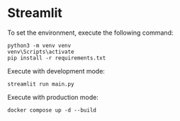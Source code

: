 # Streamlit

To set the environment, execute the following command:
```
python3 -m venv venv
venv\Scripts\activate
pip install -r requirements.txt
```

Execute with development mode:
```
streamlit run main.py
```

Execute with production mode:
```
docker compose up -d --build
```
